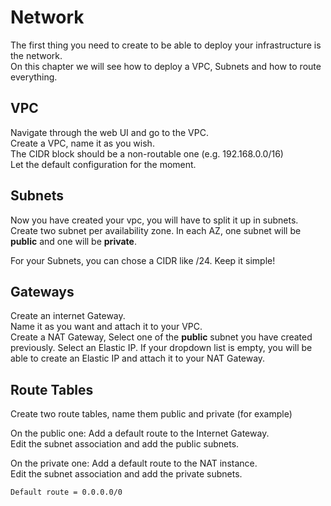 # Network

The first thing you need to create to be able to deploy your infrastructure is the network.  
On this chapter we will see how to deploy a VPC, Subnets and how to route everything.

## VPC

Navigate through the web UI and go to the VPC.  
Create a VPC, name it as you wish.  
The CIDR block should be a non-routable one (e.g. 192.168.0.0/16)  
Let the default configuration for the moment.

## Subnets

Now you have created your vpc, you will have to split it up in subnets.  
Create two subnet per availability zone. In each AZ, one subnet will be **public** and one will be **private**.  

For your Subnets, you can chose a CIDR like /24. Keep it simple!

## Gateways

Create an internet Gateway.  
Name it as you want and attach it to your VPC.  
Create a NAT Gateway, Select one of the **public** subnet you have created previously. Select an Elastic IP. If your dropdown list is empty, you will be able to create an Elastic IP and attach it to your NAT Gateway.

## Route Tables

Create two route tables, name them public and private (for example)

On the public one:
Add a default route to the Internet Gateway.  
Edit the subnet association and add the public subnets.

On the private one:
Add a default route to the NAT instance.  
Edit the subnet association and add the private subnets.

```text
Default route = 0.0.0.0/0
```
